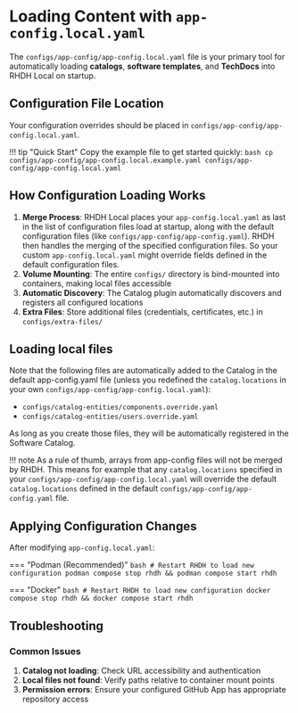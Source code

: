 # Loading Content with `app-config.local.yaml`

The `configs/app-config/app-config.local.yaml` file is your primary tool for automatically loading **catalogs**, **software templates**, and **TechDocs** into RHDH Local on startup.

## Configuration File Location

Your configuration overrides should be placed in `configs/app-config/app-config.local.yaml`.

!!! tip "Quick Start"
    Copy the example file to get started quickly:
    ```bash
    cp configs/app-config/app-config.local.example.yaml configs/app-config/app-config.local.yaml
    ```

## How Configuration Loading Works

1. **Merge Process**: RHDH Local places your `app-config.local.yaml` as last in the list of configuration files load at startup, along with the default configuration files (like `configs/app-config/app-config.yaml`). RHDH then handles the merging of the specified configuration files. So your custom `app-config.local.yaml` might override fields defined in the default configuration files.
2. **Volume Mounting**: The entire `configs/` directory is bind-mounted into containers, making local files accessible
3. **Automatic Discovery**: The Catalog plugin automatically discovers and registers all configured locations
4. **Extra Files**: Store additional files (credentials, certificates, etc.) in `configs/extra-files/`

## Loading local files

Note that the following files are automatically added to the Catalog in the default app-config.yaml file (unless you redefined the `catalog.locations` in your own `configs/app-config/app-config.local.yaml`):

- `configs/catalog-entities/components.override.yaml`
- `configs/catalog-entities/users.override.yaml`

As long as you create those files, they will be automatically registered in the Software Catalog.

!!! note
    As a rule of thumb, arrays from app-config files will not be merged by RHDH. This means for example that any `catalog.locations` specified in your `configs/app-config/app-config.local.yaml` will override the default `catalog.locations` defined in the default `configs/app-config/app-config.yaml` file.

## Applying Configuration Changes

After modifying `app-config.local.yaml`:


=== "Podman (Recommended)"
    ```bash
    # Restart RHDH to load new configuration
    podman compose stop rhdh && podman compose start rhdh
    ```

=== "Docker"
    ```bash
    # Restart RHDH to load new configuration
    docker compose stop rhdh && docker compose start rhdh
    ```

## Troubleshooting

### Common Issues

1. **Catalog not loading**: Check URL accessibility and authentication
2. **Local files not found**: Verify paths relative to container mount points
3. **Permission errors**: Ensure your configured GitHub App has appropriate repository access
